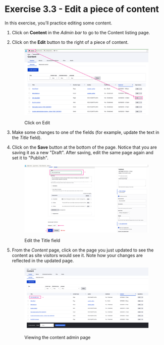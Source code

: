 # Exercise 3.3 - Edit a piece of content

In this exercise, you’ll practice editing some content.

1. Click on **Content** in the _Admin bar_ to go to the Content listing page.
2.  Click on the **Edit** button to the right of a piece of content.

    <figure><img src="../.gitbook/assets/image (3) (1) (1).png" alt=""><figcaption><p>Click on Edit</p></figcaption></figure>
3. Make some changes to one of the fields (for example, update the text in the _Title_ field).
4.  Click on the **Save** button at the bottom of the page. Notice that you are saving it as a new "Draft". After saving, edit the same page again and set it to "Publish".

    <figure><img src="../.gitbook/assets/image (1) (1) (1) (1) (1) (1) (1) (1).png" alt=""><figcaption><p>Edit the Title field</p></figcaption></figure>
5.  From the _Content_ page, click on the page you just updated to see the content as site visitors would see it. Note how your changes are reflected in the updated page.

    <figure><img src="../.gitbook/assets/image (2) (1) (1) (1).png" alt=""><figcaption><p>Viewing the content admin page</p></figcaption></figure>

